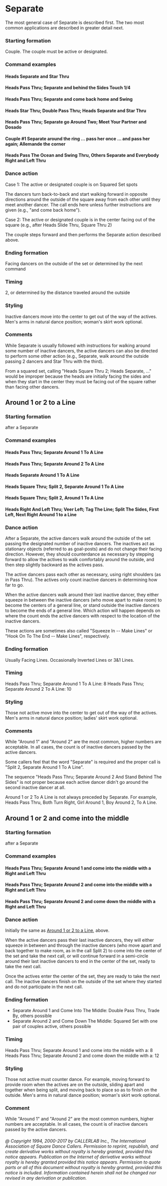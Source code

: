 
# Separate

The most general case of Separate is described first. The two most common applications are described in
greater detail next.

### Starting formation

Couple. The couple must be active or designated.

### Command examples

#### Heads Separate and Star Thru
#### Heads Pass Thru; Separate and behind the Sides Touch 1/4
#### Heads Pass Thru; Separate and come back home and Swing
#### Heads Star Thru; Double Pass Thru; Heads Separate and Star Thru
#### Heads Pass Thru; Separate go Around Two; Meet Your Partner and Dosado
#### Couple #1 Separate around the ring ... pass her once ... and pass her again; Allemande the corner
#### Heads Pass The Ocean and Swing Thru, Others Separate and Everybody Right and Left Thru

### Dance action

Case 1: The active or designated couple is on Squared Set spots

The dancers turn back-to-back and start walking forward in opposite directions around the outside of
the square away from each other until they meet another dancer. The call ends here unless further
instructions are given (e.g., "and come back home").

Case 2: The active or designated couple is in the center facing out of the square (e.g., after Heads Slide
Thru, Square Thru 2)

The couple steps forward and then performs the Separate action described above.

### Ending formation

Facing dancers on the outside of the set or determined by the next command

### Timing

2, or determined by the distance traveled around the outside

### Styling

Inactive dancers move into the center to get out of the way of the actives. Men's arms in natural
dance position; woman's skirt work optional.

### Comments

While Separate is usually followed with instructions for walking around some number of
inactive dancers, the active dancers can also be directed to perform some other action (e.g., Separate,
walk around the outside passing 2 dancers and Star Thru with the third).

From a squared set, calling
"Heads Square Thru 2; Heads Separate, ..." would be improper because the
heads are initially facing the sides and when they start in the center they must be facing out of the
square rather than facing other dancers.

## Around 1 or 2 to a Line

### Starting formation

after a Separate

### Command examples

#### Heads Pass Thru; Separate Around 1 To A Line
#### Heads Pass Thru; Separate Around 2 To A Line
#### Heads Separate Around 1 To A Line
#### Heads Square Thru; Split 2, Separate Around 1 To A Line
#### Heads Square Thru; Split 2, Around 1 To A Line
#### Heads Right And Left Thru; Veer Left; Tag The Line; Split The Sides, First Left, Next Right Around 1 to a Line

### Dance action

After a Separate, the active dancers walk around the outside of the set passing the
designated number of inactive dancers. The inactives act as stationary objects (referred to as
goal-posts) and do not change their facing direction. However, they should counterdance as necessary
by stepping forward to allow the actives to walk comfortably around the outside, and then step slightly
backward as the actives pass.

The active dancers pass each other as necessary, using right shoulders (as in Pass Thru). The actives
only count inactive dancers in determining how far to go.

When the active dancers walk around their last inactive dancer, they either squeeze in between the
inactive dancers (who move apart to make room) to become the centers of a general line, or stand
outside the inactive dancers to become the ends of a general line. Which action will happen depends
on where the count ends the active dancers with respect to the location of the inactive dancers.

These actions are sometimes also called
"Squeeze In -- Make Lines" or "Hook On To The End -- Make Lines",
respectively.

### Ending formation

Usually Facing Lines. Occasionally Inverted Lines or 3&1 Lines.

### Timing

Heads Pass Thru; Separate Around 1 To A Line: 8 Heads Pass Thru; Separate Around 2 To A
Line: 10

### Styling

Those not active move into the center to get out of the way of the actives. Men's arms in natural
dance position; ladies' skirt work optional.

### Comments

While "Around 1" and "Around 2" are the most common,
higher numbers are acceptable. In
all cases, the count is of inactive dancers passed by the active dancers.

Some callers feel that the word "Separate" is required
and the proper call is "Split 2, Separate Around 1 To A Line".

The sequence "Heads Pass Thru; Separate Around 2 And Stand Behind The Sides"
is not proper
because each active dancer didn't go around the second inactive dancer at all.

Around 1 or 2 To A Line is not always preceded by Separate. For example, Heads Pass Thru, Both
Turn Right, Girl Around 1, Boy Around 2, To A Line.

## Around 1 or 2 and come into the middle

### Starting formation

after a Separate

### Command examples

#### Heads Pass Thru; Separate Around 1 and come into the middle with a Right and Left Thru
#### Heads Pass Thru; Separate Around 2 and come into the middle with a Right and Left Thru
#### Heads Pass Thru; Separate Around 2 and come down the middle with a Right and Left Thru

### Dance action

Initially the same as [Around 1 or 2 to a Line](#toaline), above.

When the active dancers pass their last inactive dancers, they will either squeeze in between and
through the inactive dancers (who move apart and back together to make room, as in the call Split 2)
to come into the center of the set and take the next call, or will continue forward in a semi-circle around
their last inactive dancers to end in the center of the set, ready to take the next call.

Once the actives enter the center of the set, they are ready to take the next call. The inactive dancers
finish on the outside of the set where they started and do not participate in the next call.

### Ending formation

- Separate Around 1 and Come Into The Middle: Double Pass Thru, Trade By, others possible
- Separate Around 2 and Come Down The Middle: Squared Set with one pair of couples active, others
possible

### Timing

Heads Pass Thru; Separate Around 1 and come into the middle with a: 8  
Heads Pass Thru; Separate Around 2 and come down the middle with a: 12

### Styling

Those not active must counter dance. For example, moving forward to provide room when the
actives are on the outside, sliding apart and together when being split, and moving back to place so as
to finish on the outside. Men's arms in natural dance position; woman's skirt work optional.

### Comment

While "Around 1" and "Around 2" are the most common numbers, higher numbers are
acceptable. In all cases, the count is of inactive dancers passed by the active dancers.

###### @ Copyright 1994, 2000-2017 by CALLERLAB Inc., The International Association of Square Dance Callers. Permission to reprint, republish, and create derivative works without royalty is hereby granted, provided this notice appears. Publication on the Internet of derivative works without royalty is hereby granted provided this notice appears. Permission to quote parts or all of this document without royalty is hereby granted, provided this notice is included. Information contained herein shall not be changed nor revised in any derivation or publication.
